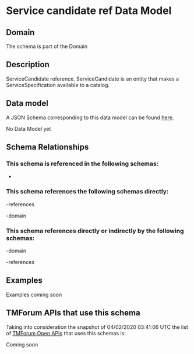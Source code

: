 # Service candidate ref Data Model

## Domain

The  schema is part of the  Domain

## Description

ServiceCandidate reference. ServiceCandidate is an entity that makes a ServiceSpecification available to a catalog.

## Data model

A JSON Schema corresponding to this data model can be found
[here](https://github.com/tmforum-rand/schemas/blob/candidates/Service/ServiceCandidateRef.schema.json).

No Data Model yet

## Schema Relationships

### This schema is referenced in the following schemas:

-

### This schema references the following schemas directly:

-references

-domain

### This schema references directly or indirectly by the following schemas:

-domain

-references



## Examples

Examples coming soon

## TMForum APIs that use this schema

Taking into consideration the snapshot of 04/02/2020 03:41:06 UTC the list of [TMForum Open APIs](https://www.tmforum.org/open-apis/) that uses this schemas is:

Coming soon